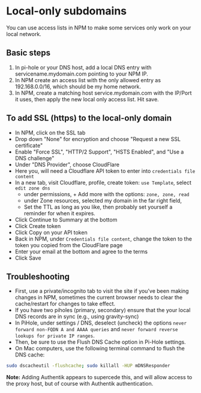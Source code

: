 # Local-only subdomains

You can use access lists in NPM to make some services only work on your local network.

## Basic steps

1. In pi-hole or your DNS host, add a local DNS entry with servicename.mydomain.com pointing to your NPM IP.
2. In NPM create an access list with the only allowed entry as 192.168.0.0/16, which should be my home network.
3. In NPM, create a matching host service.mydomain.com with the IP/Port it uses, then apply the new local only access list. Hit save.

## To add SSL (https) to the local-only domain

- In NPM, click on the SSL tab
- Drop down "None" for encryption and choose "Request a new SSL certificate"
- Enable "Force SSL", "HTTP/2 Support", "HSTS Enabled", and "Use a DNS challenge"
- Under "DNS Provider", choose CloudFlare
- Here you, will need a Cloudflare API token to enter into `credentials file content`
- In a new tab, visit Cloudflare, profile, create token: `use Template`, select `edit zone dns`
  - under permissions, + Add more with the options: `zone, zone, read`
  - under Zone resources, selected my domain in the far right field, 
  - Set the TTL as long as you like, then probably set yourself a reminder for when it expires.
- Click Continue to Summary at the bottom
- Click Create token
- Click Copy on your API token
- Back in NPM, under `Credentials file content`, change the token to the token you copied from the CloudFlare page
- Enter your email at the bottom and agree to the terms
- Click Save

## Troubleshooting

- First, use a private/incognito tab to visit the site if you've been making changes in NPM, sometimes the current browser needs to clear the cache/restart for changes to take effect.
- If you have two piholes (primary, secondary) ensure that the your local DNS records are in sync (e.g., using gravity-sync)
- In PiHole, under settings / DNS, deselect (uncheck) the options `never forward non-FQDN A and AAAA queries` and `never forward reverse lookups for private IP ranges`.
- Then, be sure to use the Flush DNS Cache option in Pi-Hole settings. 
- On Mac computers, use the following terminal command to flush the DNS cache:

```bash
sudo dscacheutil -flushcache; sudo killall -HUP mDNSResponder
```

**Note:** Adding Authentik appears to supercede this, and will allow  access to the proxy host, but of course with Authentik authentication.




